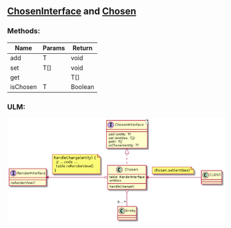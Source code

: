## [ChosenInterface](./ChosenInterface.js) and [Chosen](./Chosen.js)

### Methods:

| Name | Params | Return |
| --- | --- | --- |
| add | T | void |
| set | T[] | void |
| get | | T[] | 
| isChosen | T | Boolean | 

### ULM:

![Chosen](./Chosen.png)
